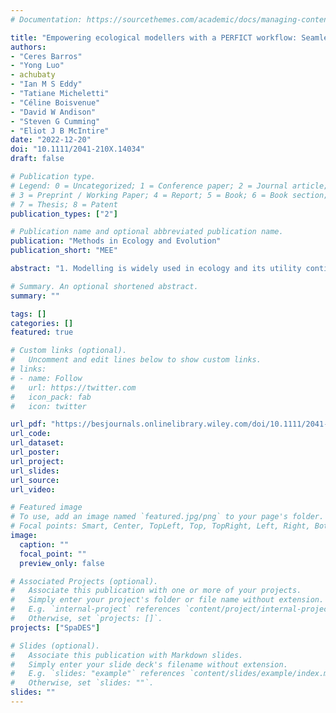 ```yaml
---
# Documentation: https://sourcethemes.com/academic/docs/managing-content/

title: "Empowering ecological modellers with a PERFICT workflow: Seamlessly linking data, parameterisation, prediction, validation and visualisation"
authors:
- "Ceres Barros"
- "Yong Luo"
- achubaty
- "Ian M S Eddy"
- "Tatiane Micheletti"
- "Céline Boisvenue"
- "David W Andison"
- "Steven G Cumming"
- "Eliot J B McIntire"
date: "2022-12-20"
doi: "10.1111/2041-210X.14034"
draft: false

# Publication type.
# Legend: 0 = Uncategorized; 1 = Conference paper; 2 = Journal article;
# 3 = Preprint / Working Paper; 4 = Report; 5 = Book; 6 = Book section;
# 7 = Thesis; 8 = Patent
publication_types: ["2"]

# Publication name and optional abbreviated publication name.
publication: "Methods in Ecology and Evolution"
publication_short: "MEE"

abstract: "1. Modelling is widely used in ecology and its utility continues to increase as scientists, managers and policy-makers face pressure to effectively manage ecosystems and meet conservation goals with limited resources. As the urgency to forecast ecosystem responses to global change grows, so do the number and complexity of predictive ecological models and the value of iterative prediction, both of which demand validation and cross-model comparisons. This challenges ecologists to provide predictive models that are reusable, interoperable, transparent and able to accommodate updates to both data and algorithms. 2. We propose a practical solution to this challenge based on the PERFICT principles (frequent Predictions and Evaluations of Reusable, Freely accessible, Interoperable models, built within Continuous workflows that are routinely Tested), using a modular and integrated framework. We present its general implementation across seven common components of ecological model applications—(i) the modelling toolkit; (ii) data acquisition and treatment; (iii) model parameterisation and calibration; (iv) obtaining predictions; (v) model validation; (vi) analysing and presenting model outputs; and (vii) testing model code—and apply it to two approaches used to predict species distributions: (1) a static statistical model, and (2) a complex spatiotemporally dynamic model. 3. Adopting a continuous workflow enabled us to reuse our models in new study areas, update predictions with new data, and re-parameterise with different interoperable modules using freely accessible data sources, all with minimal user input. This allowed repeating predictions and automatically evaluating their quality, while centralised inputs, parameters and outputs, facilitated ensemble forecasting and tracking uncertainty. Importantly, the integrated model validation promotes a continuous evaluation of the quality of more- or less-parsimonious models, which is valuable in predictive ecological modelling. 4. By linking all stages of an ecological modelling exercise, it is possible to overcome common challenges faced by ecological modellers, such as changing study areas, choosing between different modelling approaches, and evaluating the appropriateness of the model. This ultimately creates a more equitable and robust playing field for both modellers and end users (e.g. managers), and contributes to position predictive ecology as a central contributor to global change forecasting."

# Summary. An optional shortened abstract.
summary: ""

tags: []
categories: []
featured: true

# Custom links (optional).
#   Uncomment and edit lines below to show custom links.
# links:
# - name: Follow
#   url: https://twitter.com
#   icon_pack: fab
#   icon: twitter

url_pdf: "https://besjournals.onlinelibrary.wiley.com/doi/10.1111/2041-210X.14034"
url_code:
url_dataset:
url_poster:
url_project:
url_slides:
url_source:
url_video:

# Featured image
# To use, add an image named `featured.jpg/png` to your page's folder. 
# Focal points: Smart, Center, TopLeft, Top, TopRight, Left, Right, BottomLeft, Bottom, BottomRight.
image:
  caption: ""
  focal_point: ""
  preview_only: false

# Associated Projects (optional).
#   Associate this publication with one or more of your projects.
#   Simply enter your project's folder or file name without extension.
#   E.g. `internal-project` references `content/project/internal-project/index.md`.
#   Otherwise, set `projects: []`.
projects: ["SpaDES"]

# Slides (optional).
#   Associate this publication with Markdown slides.
#   Simply enter your slide deck's filename without extension.
#   E.g. `slides: "example"` references `content/slides/example/index.md`.
#   Otherwise, set `slides: ""`.
slides: ""
---
```

